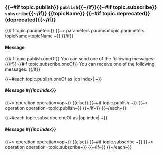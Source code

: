 <a name="topic-{{topicName}}"></a>

### {{~#if topic.publish}} `publish`{{~/if}}{{~#if topic.subscribe}} `subscribe`{{~/if}} {{topicName}} {{~#if topic.deprecated}} (**deprecated**){{~/if}}

{{#if topic.parameters}}
{{~> parameters params=topic.parameters topicName=topicName ~}}
{{/if}}

#### Message

{{#if topic.publish.oneOf}}
You can send one of the following messages:
{{/if}}
{{#if topic.subscribe.oneOf}}
You can receive one of the following messages:
{{/if}}

{{~#each topic.publish.oneOf as |op index| ~}}
  ##### Message #{{inc index}}
  {{~> operation operation=op~}}
{{else}}
  {{~#if topic.publish ~}}
    {{~> operation operation=topic.publish~}}
  {{~/if~}}
{{~/each~}}

{{~#each topic.subscribe.oneOf as |op index| ~}}
  ##### Message #{{inc index}}
  {{~> operation operation=op~}}
{{else}}
  {{~#if topic.subscribe ~}}
    {{~> operation operation=topic.subscribe~}}
  {{~/if~}}
{{~/each~}}
